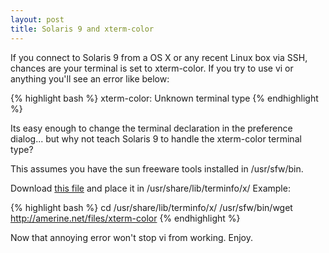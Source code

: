 ```yaml
---
layout: post
title: Solaris 9 and xterm-color
---
```

If you connect to Solaris 9 from a OS X or any recent Linux box via SSH, chances are your terminal is set to xterm-color. If you try to use vi or anything you'll see an error like below:

{% highlight bash %}
xterm-color: Unknown terminal type
{% endhighlight %}

Its easy enough to change the terminal declaration in the preference dialog... but why not teach Solaris 9 to handle the xterm-color terminal type? 

This assumes you have the sun freeware tools installed in /usr/sfw/bin.


Download [this file](http://amerine.net/files/xterm-color) and place it in /usr/share/lib/terminfo/x/ Example: 

{% highlight bash %}
cd /usr/share/lib/terminfo/x/
/usr/sfw/bin/wget http://amerine.net/files/xterm-color
{% endhighlight %}

Now that annoying error won't stop vi from working. Enjoy.
